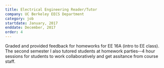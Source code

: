 ```yaml
---
title: Electrical Engineering Reader/Tutor
company: UC Berkeley EECS Department
category: job
startdate: January, 2017
enddate: December, 2017
order: 4
---
```

Graded and provided feedback for homeworks for EE 16A (intro to EE class). The second semester I also tutored students at homework parties--4 hour sessions for students to work collaboratively and get assitance from course staff.
